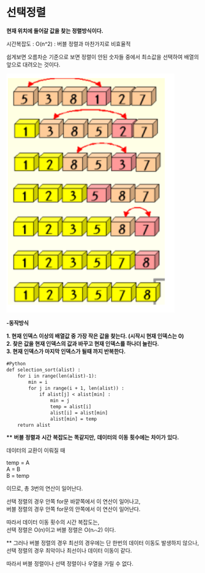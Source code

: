 # 선택정렬

**현재 위치에 들어갈 값을 찾는 정렬방식이다.**

시간복잡도 : O\(n^2\) : 버블 정렬과 마찬가지로 비효율적

쉽게보면 오름차순 기준으로 보면 정렬이 안된 숫자들 중에서 최소값을 선택하여 배열의 앞으로 대려오는 것이다.

![](../../.gitbook/assets/2018-06-24-5.41.35.png)

**-동작방식**

**1. 현재 인덱스 이상의 배열값 중 가장 작은 값을 찾는다. \(시작시 현재 인덱스는 0\)  
2. 찾은 값을 현재 인덱스의 값과 바꾸고 현재 인덱스를 하나더 늘린다.  
3. 현재 인덱스가 마지막 인덱스가 될때 까지 반복한다.**

```text
#Python
def selection_sort(alist) :
    for i in range(len(alist)-1):
        min = i 
        for j in range(i + 1, len(alist)) :
            if alist[j] < alist[min] :
                min = j
                temp = alist[i]
                alist[i] = alist[min]
                alist[min] = temp
    return alist
```



**\*\*** **버블** **정렬과** **시간** **복잡도는** **똑같지만,** **데이터의** **이동** **횟수에는** **차이가** **있다.**

데이터의 교환이 이뤄질 때

temp = A  
A = B  
B = temp

이므로, 총 3번의 연산이 일어난다.

선택 정렬의 경우 안쪽 for문 바깥쪽에서 이 연산이 일어나고,   
버블 정렬의 경우  안쪽 for문의 안쪽에서 이 연산이 일어난다.

따라서 데이터 이동 횟수의 시간 복잡도는,   
선택 정렬은 O\(n\)이고 버블 정렬은 O\(n⌒2\) 이다.

\*\* 그러나 버블 정렬의 경우 최선의 경우에는 단 한번의 데이터 이동도 발생하지 않으나, 선택 정렬의 경우 최악이나 최선이나 데이터 이동이 같다.

따라서 버블 정렬이나 선택 정렬이나 우열을 가릴 수 없다.  




